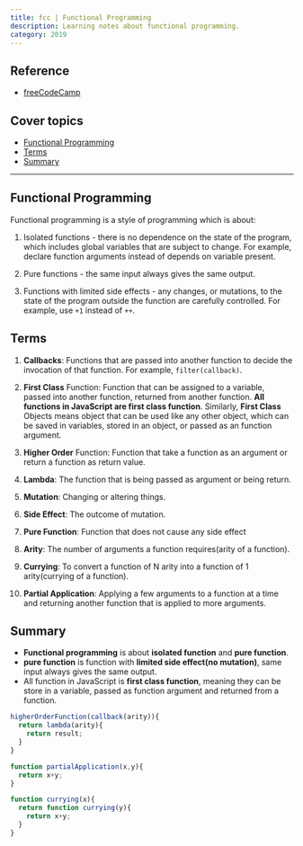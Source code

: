 ```yaml
---
title: fcc | Functional Programming
description: Learning notes about functional programming.
category: 2019
---
```


## Reference

- [freeCodeCamp](https://www.freecodecamp.org/)

## Cover topics

- [Functional Programming](#functional-programming)
- [Terms](#terms)
- [Summary](#summary)

---

## Functional Programming

Functional programming is a style of programming which is about:

1. Isolated functions - there is no dependence on the state of the program, which includes global variables that are subject to change. For example, declare function arguments instead of depends on variable present.

2. Pure functions - the same input always gives the same output.

3. Functions with limited side effects - any changes, or mutations, to the state of the program outside the function are carefully controlled. For example, use `+1` instead of `++`.

## Terms

1. **Callbacks**: Functions that are passed into another function to decide the invocation of that function. For example, `filter(callback)`.

2. **First Class** Function: Function that can be assigned to a variable, passed into another function, returned from another function. **All functions in JavaScript are first class function**. Similarly, **First Class** Objects means object that can be used like any other object, which can be saved in variables, stored in an object, or passed as an function argument.

3. **Higher Order** Function: Function that take a function as an argument or return a function as return value.

4. **Lambda**: The function that is being passed as argument or being return.

5. **Mutation**: Changing or altering things.

6. **Side Effect**: The outcome of mutation.

7. **Pure Function**: Function that does not cause any side effect

8. **Arity**: The number of arguments a function requires(arity of a function).

9. **Currying**: To convert a function of N arity into a function of 1 arity(currying of a function).

10. **Partial Application**: Applying a few arguments to a function at a time and returning another function that is applied to more arguments.

## Summary

- **Functional programming** is about **isolated function** and **pure function**.
- **pure function** is function with **limited side effect(no mutation)**, same input always gives the same output.
- All function in JavaScript is **first class function**, meaning they can be store in a variable, passed as function argument and returned from a function.

```js
higherOrderFunction(callback(arity)){
  return lambda(arity){
    return result;
  }
}

function partialApplication(x,y){
  return x+y;
}

function currying(x){
  return function currying(y){
    return x+y;
  }
}
```
